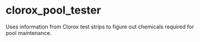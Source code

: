 # clorox_pool_tester
Uses information from Clorox test strips to figure out chemicals required for pool maintenance.
